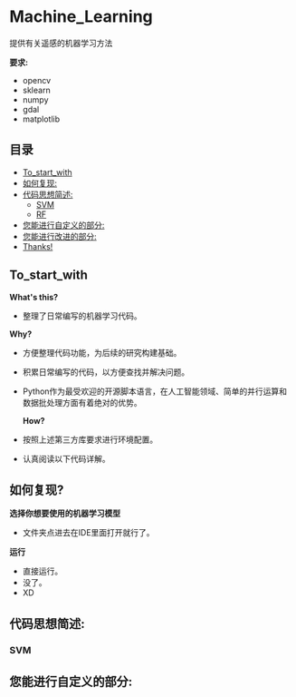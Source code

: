 # Machine_Learning
 提供有关遥感的机器学习方法

**要求:**
  - opencv
  - sklearn
  - numpy
  - gdal
  - matplotlib

## 目录

- [To_start_with](#To_start_with)
- [如何复现:](#如何复现:)
- [代码思想简述:](#代码思想简述:)
  - [SVM](#SVM)
  - [RF](#RF) 
- [您能进行自定义的部分:](#您能进行自定义的部分:)
- [您能进行改进的部分:](您能进行改进的部分:)
- [Thanks!](#Thanks!)

## To_start_with
**What's this?**
- 整理了日常编写的机器学习代码。

**Why?**
- 方便整理代码功能，为后续的研究构建基础。
- 积累日常编写的代码，以方便查找并解决问题。
- Python作为最受欢迎的开源脚本语言，在人工智能领域、简单的并行运算和数据批处理方面有着绝对的优势。

  **How?**
- 按照上述第三方库要求进行环境配置。
- 认真阅读以下代码详解。

## 如何复现?
**选择你想要使用的机器学习模型**
- 文件夹点进去在IDE里面打开就行了。

**运行**
- 直接运行。
- 没了。
- XD

## 代码思想简述:
### SVM




## 您能进行自定义的部分:






